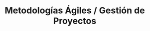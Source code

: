 ---
layout: default
title: Metodologías Ágiles / Gestión de Proyectos
nav_order: 1
has_children: true
---